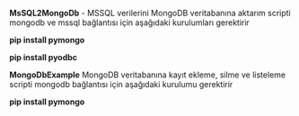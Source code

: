 <b>MsSQL2MongoDb</b> - MSSQL verilerini MongoDB veritabanına aktarım scripti
mongodb ve mssql bağlantısı için aşağıdaki kurulumları gerektirir

<b>pip install pymongo</b>

<b>pip install pyodbc</b>


<b>MongoDbExample</b> MongoDB veritabanına kayıt ekleme, silme ve listeleme scripti
mongodb bağlantısı için aşağıdaki kurulumu gerektirir

<b>pip install pymongo</b>
